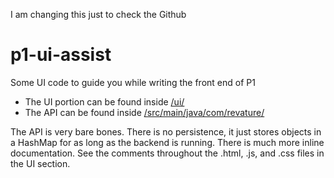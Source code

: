 I am changing this just to check the Github


# p1-ui-assist
Some UI code to guide you while writing the front end of P1
 - The UI portion can be found inside [/ui/](./ui/)
 - The API can be found inside [/src/main/java/com/revature/](src/main/java/revagenda/)

The API is very bare bones. There is no persistence, it just stores objects in a HashMap for as long as the backend is running. There is much more inline documentation. See the comments throughout the .html, .js, and .css files in the UI section.

